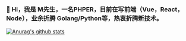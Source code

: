 ### 🌱 Hi，我是 M先生，一名PHPER，目前在写前端（Vue，React，Node），业余折腾 Golang/Python等，热衷折腾新技术。 

<!--
**lmsail/lmsail** is a ✨ _special_ ✨ repository because its `README.md` (this file) appears on your GitHub profile.

Here are some ideas to get you started:

- 🔭 I’m currently working on ...
- 🌱 I’m currently learning ...
- 👯 I’m looking to collaborate on ...
- 🤔 I’m looking for help with ...
- 💬 Ask me about ...
- 📫 How to reach me: ...
- 😄 Pronouns: ...
- ⚡ Fun fact: ...
-->

[![Anurag's github stats](https://github-readme-stats.vercel.app/api?username=lmsail)](https://github.com/anuraghazra/github-readme-stats)
